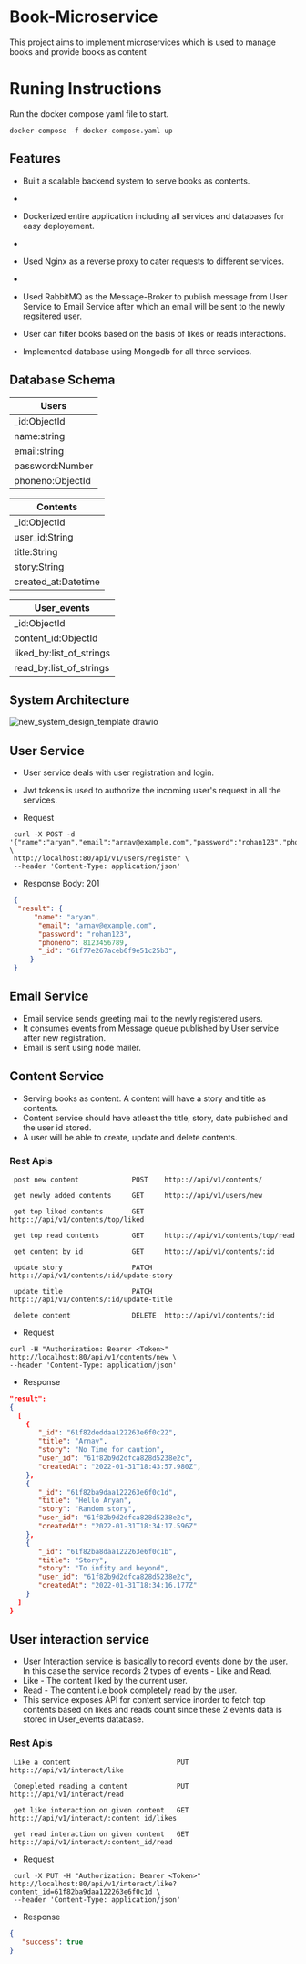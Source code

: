 
# Book-Microservice

This project aims to implement  microservices  which is used to manage books and provide books as content


# Runing Instructions
 Run the docker compose yaml file to start.

`docker-compose -f docker-compose.yaml up`



## Features
 - Built a scalable backend system to serve books as contents.
 - 
 - Dockerized entire application including all services and databases for easy deployement.
 - 
 - Used Nginx as a reverse proxy to cater requests to different services.
 - 
 - Used RabbitMQ as the Message-Broker to publish message from User Service to Email Service after which an email 
   will be sent to the newly regsitered user.
   
 - User can filter books based on the basis of likes or reads interactions.
 - Implemented database using Mongodb for all three services.




    



## Database Schema

| Users            |
| -----------------|
| \_id:ObjectId    |
| name:string      |
| email:string     |
| password:Number  |
| phoneno:ObjectId |

| Contents            |
| --------------------|
| \_id:ObjectId       |
| user_id:String      |
| title:String        |
| story:String        |
| created_at:Datetime |


| User_events              |
| -------------------------|
| \_id:ObjectId            |
| content_id:ObjectId      |
| liked_by:list_of_strings |
| read_by:list_of_strings  |

## System Architecture

![new_system_design_template drawio](https://user-images.githubusercontent.com/37933427/153756157-34581434-bb5a-470e-ad82-9b0f2511425c.png)

## User Service

- User service deals with user registration and login.
- Jwt tokens is used to authorize the incoming user's request in all the services.


- Request
 ```
  curl -X POST -d '{"name":"aryan","email":"arnav@example.com","password":"rohan123","phoneno":234565778}' \
  http://localhost:80/api/v1/users/register \
  --header 'Content-Type: application/json'
 ```
 
- Response Body: 201
 ```json
  {
   "result": {
       "name": "aryan",
        "email": "arnav@example.com",
        "password": "rohan123",
        "phoneno": 8123456789,
        "_id": "61f77e267aceb6f9e51c25b3",
      }        
  }
 ```

 ## Email Service
 - Email service sends greeting mail to the newly registered users.
 - It consumes events from Message queue published by User service after new registration.
 - Email is sent using node mailer.
 

 
## Content Service
- Serving books as content. A content will have a story and title as contents.
- Content service should have atleast the title, story, date published and the user id stored.
- A user will be able to create, update and delete contents.

### Rest Apis

     post new content             POST    http:://api/v1/contents/

     get newly added contents     GET     http:://api/v1/users/new

     get top liked contents       GET     http:://api/v1/contents/top/liked

     get top read contents        GET     http:://api/v1/contents/top/read

     get content by id            GET     http:://api/v1/contents/:id
     
     update story                 PATCH   http:://api/v1/contents/:id/update-story
     
     update title                 PATCH   http:://api/v1/contents/:id/update-title
     
     delete content               DELETE  http:://api/v1/contents/:id
     
 - Request     
  ```
  curl -H "Authorization: Bearer <Token>" http://localhost:80/api/v1/contents/new \
  --header 'Content-Type: application/json'
  ```   
 - Response
  ```json
  "result": 
  {
    [
      {
         "_id": "61f82deddaa122263e6f0c22",
         "title": "Arnav",
         "story": "No Time for caution",
         "user_id": "61f82b9d2dfca828d5238e2c",
         "createdAt": "2022-01-31T18:43:57.980Z",
      },
      {
         "_id": "61f82ba9daa122263e6f0c1d",
         "title": "Hello Aryan",
         "story": "Random story",
         "user_id": "61f82b9d2dfca828d5238e2c",
         "createdAt": "2022-01-31T18:34:17.596Z"
      },
      {
         "_id": "61f82ba8daa122263e6f0c1b",
         "title": "Story",
         "story": "To infity and beyond",
         "user_id": "61f82b9d2dfca828d5238e2c",
         "createdAt": "2022-01-31T18:34:16.177Z"
      }
    ]
  }
  ```
 ## User interaction service
 - User Interaction service is basically to record events done by the user. In this case the service records 2 types of
   events - Like and Read.
 - Like - The content liked by the current user.
 - Read - The content i.e book completely read by the user.
 - This service exposes API for content service inorder to fetch top contents based on likes and reads count since these 2 events data is 
   stored in User_events database.
     
### Rest Apis
   
     Like a content                          PUT    http:://api/v1/interact/like

     Comepleted reading a content            PUT    http:://api/v1/interact/read

     get like interaction on given content   GET    http:://api/v1/interact/:content_id/likes
     
     get read interaction on given content   GET    http:://api/v1/interact/:content_id/read

   
- Request 
 ```
  curl -X PUT -H "Authorization: Bearer <Token>" http://localhost:80/api/v1/interact/like?content_id=61f82ba9daa122263e6f0c1d \
  --header 'Content-Type: application/json'
 ```
     
- Response
 ```json
 {
    "success": true
 }
 ```
